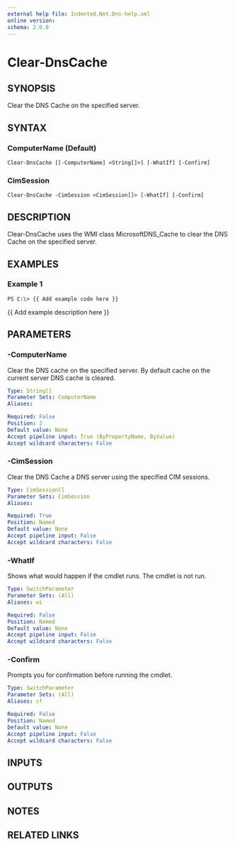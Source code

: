 ```yaml
---
external help file: Indented.Net.Dns-help.xml
online version: 
schema: 2.0.0
---
```


# Clear-DnsCache

## SYNOPSIS
Clear the DNS Cache on the specified server.

## SYNTAX

### ComputerName (Default)
```
Clear-DnsCache [[-ComputerName] <String[]>] [-WhatIf] [-Confirm]
```

### CimSession
```
Clear-DnsCache -CimSession <CimSession[]> [-WhatIf] [-Confirm]
```

## DESCRIPTION
Clear-DnsCache uses the WMI class MicrosoftDNS_Cache to clear the DNS Cache on the specified server.

## EXAMPLES

### Example 1
```
PS C:\> {{ Add example code here }}
```

{{ Add example description here }}

## PARAMETERS

### -ComputerName
Clear the DNS cache on the specified server.
By default cache on the current server DNS cache is cleared.

```yaml
Type: String[]
Parameter Sets: ComputerName
Aliases: 

Required: False
Position: 2
Default value: None
Accept pipeline input: True (ByPropertyName, ByValue)
Accept wildcard characters: False
```

### -CimSession
Clear the DNS Cache a DNS server using the specified CIM sessions.

```yaml
Type: CimSession[]
Parameter Sets: CimSession
Aliases: 

Required: True
Position: Named
Default value: None
Accept pipeline input: False
Accept wildcard characters: False
```

### -WhatIf
Shows what would happen if the cmdlet runs.
The cmdlet is not run.

```yaml
Type: SwitchParameter
Parameter Sets: (All)
Aliases: wi

Required: False
Position: Named
Default value: None
Accept pipeline input: False
Accept wildcard characters: False
```

### -Confirm
Prompts you for confirmation before running the cmdlet.

```yaml
Type: SwitchParameter
Parameter Sets: (All)
Aliases: cf

Required: False
Position: Named
Default value: None
Accept pipeline input: False
Accept wildcard characters: False
```

## INPUTS

## OUTPUTS

## NOTES

## RELATED LINKS

